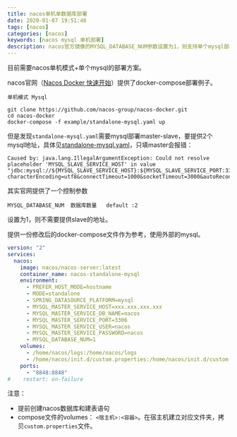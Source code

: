 ```yaml
---
title: nacos单机单数据库部署
date: 2020-01-07 19:51:48
tags: [nacos]
categories: [nacos]
keywords: [nacos mysql 单机部署]
description: nacos官方镜像的MYSQL_DATABASE_NUM参数设置为1，则支持单个mysql部署。
---
```


目前需要nacos单机模式+单个mysql的部署方案。
<!-- more -->
nacos官网（[Nacos Docker 快速开始](https://nacos.io/zh-cn/docs/quick-start-docker.html)）提供了docker-compose部署例子。
```
单机模式 Mysql

git clone https://github.com/nacos-group/nacos-docker.git
cd nacos-docker
docker-compose -f example/standalone-mysql.yaml up
```
但是发现`standalone-mysql.yaml`需要mysql部署master-slave，要提供2个mysql地址，具体见[standalone-mysql.yaml](https://github.com/nacos-group/nacos-docker/blob/master/example/standalone-mysql.yaml)，只填master会报错：
```
Caused by: java.lang.IllegalArgumentException: Could not resolve placeholder 'MYSQL_SLAVE_SERVICE_HOST' in value "jdbc:mysql://${MYSQL_SLAVE_SERVICE_HOST}:${MYSQL_SLAVE_SERVICE_PORT:3306}/${MYSQL_MASTER_SERVICE_DB_NAME}?characterEncoding=utf8&connectTimeout=1000&socketTimeout=3000&autoReconnect=true"
```

其实官网提供了一个控制参数
```
MYSQL_DATABASE_NUM	数据库数量	default :2
```
设置为1，则不需要提供slave的地址。

提供一份修改后的docker-compose文件作为参考，使用外部的mysql。
```yml
version: "2"
services:
  nacos:
    image: nacos/nacos-server:latest
    container_name: nacos-standalone-mysql
    environment:
      - PREFER_HOST_MODE=hostname
      - MODE=standalone
      - SPRING_DATASOURCE_PLATFORM=mysql
      - MYSQL_MASTER_SERVICE_HOST=xxx.xxx.xxx.xxx
      - MYSQL_MASTER_SERVICE_DB_NAME=nacos
      - MYSQL_MASTER_SERVICE_PORT=3306
      - MYSQL_MASTER_SERVICE_USER=nacos
      - MYSQL_MASTER_SERVICE_PASSWORD=nacos
      - MYSQL_DATABASE_NUM=1
    volumes:
      - /home/nacos/logs:/home/nacos/logs
      - /home/nacos/init.d/custom.properties:/home/nacos/init.d/custom.properties
    ports:
      - "8848:8848"
#    restart: on-failure
```

注意：
- 提前创建nacos数据库和建表语句
- compose文件的volumes： `<宿主机>:<容器>`。在宿主机建立对应文件夹，拷贝`custom.properties`文件。